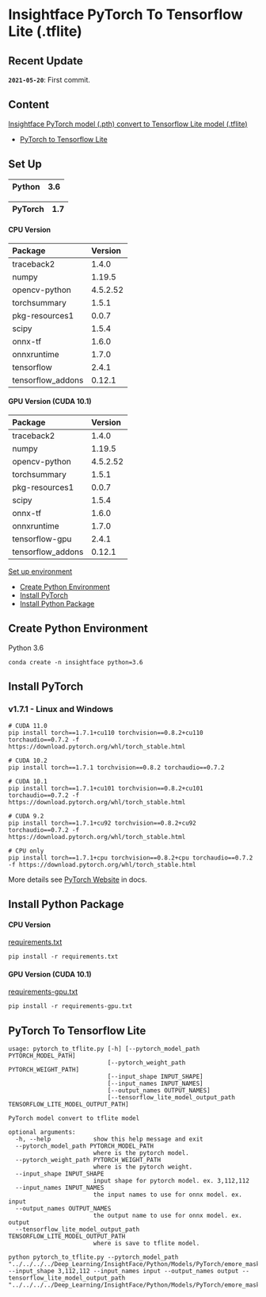 
# Insightface PyTorch To Tensorflow Lite (.tflite)

## Recent Update

**`2021-05-20`**: First commit.



## Content
[Insightface PyTorch model (.pth) convert to Tensorflow Lite model (.tflite)]()
- [PyTorch to Tensorflow Lite](#pytorch-to-tensorflow-lite)


## Set Up

| Python                    | 3.6       | 
| :---                      | :---      |

| PyTorch                   | 1.7       | 
| :---                      | :---      |

#### CPU Version
| Package                   | Version   | 
| :---                      | :---      |
| traceback2                | 1.4.0     |
| numpy                     | 1.19.5    |
| opencv-python             | 4.5.2.52  |
| torchsummary              | 1.5.1     |
| pkg-resources1            | 0.0.7     |
| scipy                     | 1.5.4     |
| onnx-tf                   | 1.6.0     |
| onnxruntime               | 1.7.0     |
| tensorflow                | 2.4.1     |
| tensorflow_addons         | 0.12.1    |

#### GPU Version (CUDA 10.1)
| Package                   | Version   | 
| :---                      | :---      |
| traceback2                | 1.4.0     |
| numpy                     | 1.19.5    |
| opencv-python             | 4.5.2.52  |
| torchsummary              | 1.5.1     |
| pkg-resources1            | 0.0.7     |
| scipy                     | 1.5.4     |
| onnx-tf                   | 1.6.0     |
| onnxruntime               | 1.7.0     |
| tensorflow-gpu            | 2.4.1     |
| tensorflow_addons         | 0.12.1    |

[Set up environment]()
- [Create Python Environment](#create-python-environment)
- [Install PyTorch](#install-pytorch)
- [Install Python Package](#install-python-package)


## Create Python Environment
Python 3.6
```
conda create -n insightface python=3.6
```


## Install PyTorch
### v1.7.1 - Linux and Windows  
```shell
# CUDA 11.0
pip install torch==1.7.1+cu110 torchvision==0.8.2+cu110 torchaudio==0.7.2 -f https://download.pytorch.org/whl/torch_stable.html

# CUDA 10.2
pip install torch==1.7.1 torchvision==0.8.2 torchaudio==0.7.2

# CUDA 10.1
pip install torch==1.7.1+cu101 torchvision==0.8.2+cu101 torchaudio==0.7.2 -f https://download.pytorch.org/whl/torch_stable.html

# CUDA 9.2
pip install torch==1.7.1+cu92 torchvision==0.8.2+cu92 torchaudio==0.7.2 -f https://download.pytorch.org/whl/torch_stable.html

# CPU only
pip install torch==1.7.1+cpu torchvision==0.8.2+cpu torchaudio==0.7.2 -f https://download.pytorch.org/whl/torch_stable.html
```
More details see [PyTorch Website](https://pytorch.org/get-started/previous-versions/) in docs.



## Install Python Package
#### CPU Version
[requirements.txt](requirements.txt)
```
pip install -r requirements.txt
```

#### GPU Version (CUDA 10.1)
[requirements-gpu.txt](requirements-gpu.txt)
```
pip install -r requirements-gpu.txt
```


## PyTorch To Tensorflow Lite

```
usage: pytorch_to_tflite.py [-h] [--pytorch_model_path PYTORCH_MODEL_PATH]
                            [--pytorch_weight_path PYTORCH_WEIGHT_PATH]
                            [--input_shape INPUT_SHAPE]
                            [--input_names INPUT_NAMES]
                            [--output_names OUTPUT_NAMES]
                            [--tensorflow_lite_model_output_path TENSORFLOW_LITE_MODEL_OUTPUT_PATH]

PyTorch model convert to tflite model

optional arguments:
  -h, --help            show this help message and exit
  --pytorch_model_path PYTORCH_MODEL_PATH
                        where is the pytorch model.
  --pytorch_weight_path PYTORCH_WEIGHT_PATH
                        where is the pytorch weight.
  --input_shape INPUT_SHAPE
                        input shape for pytorch model. ex. 3,112,112
  --input_names INPUT_NAMES
                        the input names to use for onnx model. ex. input
  --output_names OUTPUT_NAMES
                        the output name to use for onnx model. ex. output
  --tensorflow_lite_model_output_path TENSORFLOW_LITE_MODEL_OUTPUT_PATH
                        where is save to tflite model.

```

```
python pytorch_to_tflite.py --pytorch_model_path "../../../../Deep_Learning/InsightFace/Python/Models/PyTorch/emore_mask_resnet_r18/6_backbone.pth" --input_shape 3,112,112 --input_names input --output_names output --tensorflow_lite_model_output_path "../../../../Deep_Learning/InsightFace/Python/Models/PyTorch/emore_mask_resnet_r18/emore_mask_r18.tflite"  
```